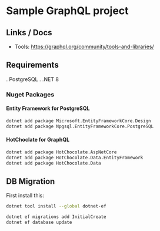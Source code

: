 # Sample GraphQL project

## Links / Docs

- Tools: https://graphql.org/community/tools-and-libraries/ 

## Requirements

. PostgreSQL
. .NET 8

### Nuget Packages

#### Entity Framework for PostgreSQL

```bash
dotnet add package Microsoft.EntityFrameworkCore.Design
dotnet add package Npgsql.EntityFrameworkCore.PostgreSQL
```

#### HotChoclate for GraphQL

```bash
dotnet add package HotChocolate.AspNetCore
dotnet add package HotChocolate.Data.EntityFramework
dotnet add package HotChocolate.Data

```

## DB Migration

First install this:

```bash
dotnet tool install --global dotnet-ef

```

```bash
dotnet ef migrations add InitialCreate
dotnet ef database update
```

